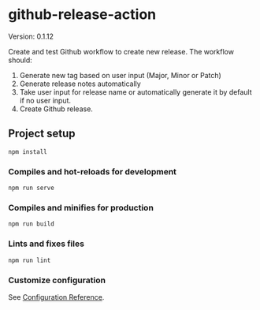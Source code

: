 # github-release-action

Version: 0.1.12

Create and test Github workflow to create new release. The workflow should:
1. Generate new tag based on user input (Major, Minor or Patch)
2. Generate release notes automatically
3. Take user input for release name or automatically generate it by default if no user input.
4. Create Github release.

## Project setup
```
npm install
```

### Compiles and hot-reloads for development
```
npm run serve
```

### Compiles and minifies for production
```
npm run build
```

### Lints and fixes files
```
npm run lint
```

### Customize configuration
See [Configuration Reference](https://cli.vuejs.org/config/).
